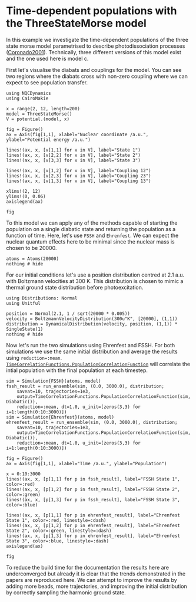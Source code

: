# Time-dependent populations with the ThreeStateMorse model

In this example we investigate the time-dependent populations of the three state
morse model parametrised to describe photodissociation processes ([Coronado2001](@cite)).
Technically, three different versions of this model exist and the one used
here is model c.

First let's visualise the diabats and couplings for the model.
You can see two regions where the diabats cross with non-zero coupling where we can expect
to see population transfer.
```@example threestatemorse
using NQCDynamics
using CairoMakie

x = range(2, 12, length=200)
model = ThreeStateMorse()
V = potential.(model, x)

fig = Figure()
ax = Axis(fig[1,1], xlabel="Nuclear coordinate /a.u.", ylabel="Potential energy /a.u.")

lines!(ax, x, [v[1,1] for v in V], label="State 1")
lines!(ax, x, [v[2,2] for v in V], label="State 2")
lines!(ax, x, [v[3,3] for v in V], label="State 3")

lines!(ax, x, [v[1,2] for v in V], label="Coupling 12")
lines!(ax, x, [v[2,3] for v in V], label="Coupling 23")
lines!(ax, x, [v[1,3] for v in V], label="Coupling 13")

xlims!(2, 12)
ylims!(0, 0.06)
axislegend(ax)

fig 
```

To this model we can apply any of the methods capable of starting the population on a single
diabatic state and returning the population as a function of time.
Here, let's use `FSSH` and `Ehrenfest`.
We can expect the nuclear quantum effects here to be minimal since the nuclear mass is
chosen to be 20000. 
```@example threestatemorse
atoms = Atoms(20000)
nothing # hide
```

For our initial conditions let's use a position distribution centred at 2.1 a.u.
with Boltzmann velocities at 300 K.
This distribution is chosen to mimic a thermal ground state distribution before
photoexcitation.
```@example threestatemorse
using Distributions: Normal
using Unitful

position = Normal(2.1, 1 / sqrt(20000 * 0.005))
velocity = BoltzmannVelocityDistribution(300u"K", [20000], (1,1))
distribution = DynamicalDistribution(velocity, position, (1,1)) * SingleState(1)
nothing # hide
```

Now let's run the two simulations using Ehrenfest and FSSH.
For both simulations we use the same initial distribution and average the results
using `reduction=:mean`.
[`TimeCorrelationFunctions.PopulationCorrelationFunction`](@ref) will correlate
the intial population with the final population at each timestep.

```@example threestatemorse
sim = Simulation{FSSH}(atoms, model)
fssh_result = run_ensemble(sim, (0.0, 3000.0), distribution;
    saveat=10, trajectories=1e3,
    output=TimeCorrelationFunctions.PopulationCorrelationFunction(sim, Diabatic()),
    reduction=:mean, dt=1.0, u_init=[zeros(3,3) for i=1:length(0:10:3000)])
sim = Simulation{Ehrenfest}(atoms, model)
ehrenfest_result = run_ensemble(sim, (0.0, 3000.0), distribution;
    saveat=10, trajectories=1e3,
    output=TimeCorrelationFunctions.PopulationCorrelationFunction(sim, Diabatic()),
    reduction=:mean, dt=1.0, u_init=[zeros(3,3) for i=1:length(0:10:3000)])

fig = Figure()
ax = Axis(fig[1,1], xlabel="Time /a.u.", ylabel="Population")

x = 0:10:3000
lines!(ax, x, [p[1,1] for p in fssh_result], label="FSSH State 1", color=:red)
lines!(ax, x, [p[1,2] for p in fssh_result], label="FSSH State 2", color=:green)
lines!(ax, x, [p[1,3] for p in fssh_result], label="FSSH State 3", color=:blue)

lines!(ax, x, [p[1,1] for p in ehrenfest_result], label="Ehrenfest State 1", color=:red, linestyle=:dash)
lines!(ax, x, [p[1,2] for p in ehrenfest_result], label="Ehrenfest State 2", color=:green, linestyle=:dash)
lines!(ax, x, [p[1,3] for p in ehrenfest_result], label="Ehrenfest State 3", color=:blue, linestyle=:dash)
axislegend(ax)

fig
```

To reduce the build time for the documentation the results here are underconverged but
already it is clear that the trends demonstrated in the papers are reproduced here.
We can attempt to improve the results by adding more beads, more trajectories, and improving
the initial distribution by correctly sampling the harmonic ground state.
